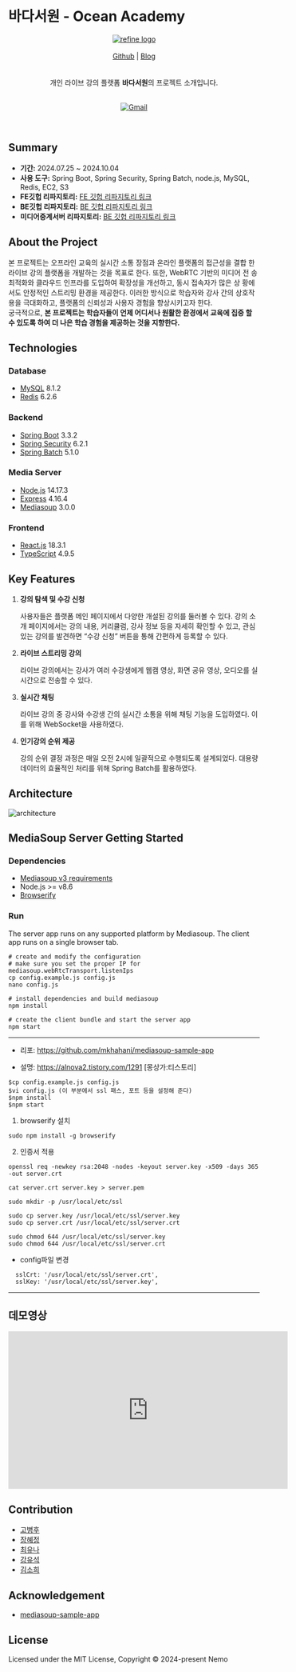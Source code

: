 # 바다서원 - Ocean Academy

<div align="center">
<a href="https://refine.dev/">
    <img alt="refine logo" src="https://gobyeonghu.github.io/PostImages/2024-10-22-OceanAcademy/banner.png">
</a>

<br/>
<br/>

<div align="center">
    <a href="https://github.com/100-hours-a-week/5-nemo-oceanAcademy-be">Github</a> |
    <a href="https://gobyeonghu.github.io/oceanacademy/2024/06/08/OceanAcademy.html">Blog</a>
</div>
</div>

<br/>
<br/>

<div align="center">
개인 라이브 강의 플랫폼 <strong>바다서원</strong>의 프로젝트 소개입니다.
<br />
<br />

</div>

<div align="center">

[![Gmail](https://img.shields.io/badge/Email-ktb.nemo%40gmail.com-blue.svg)](mailto:ktb.nemo@gmail.com)


</div>

<br/>

## Summary
- **기간:** 2024.07.25 ~ 2024.10.04
- **사용 도구:** Spring Boot, Spring Security, Spring Batch, node.js, MySQL, Redis, EC2, S3
- **FE깃헙 리파지토리:** [FE 깃헙 리파지토리 링크](https://github.com/100-hours-a-week/5-nemo-oceanAcademy-fe)
- **BE깃헙 리파지토리:** [BE 깃헙 리파지토리 링크](https://github.com/100-hours-a-week/5-nemo-oceanAcademy-be)
- **미디어중계서버 리파지토리:** [BE 깃헙 리파지토리 링크](https://github.com/100-hours-a-week/5-nemo-oceanAcademy-be-webrtc)

## About the Project

본 프로젝트는 오프라인 교육의 실시간 소통 장점과 온라인 플랫폼의 접근성을 결합
한 라이브 강의 플랫폼을 개발하는 것을 목표로 한다. 또한, WebRTC 기반의 미디어 전
송 최적화와 클라우드 인프라를 도입하여 확장성을 개선하고, 동시 접속자가 많은 상
황에서도 안정적인 스트리밍 환경을 제공한다. 이러한 방식으로 학습자와 강사 간의
상호작용을 극대화하고, 플랫폼의 신뢰성과 사용자 경험을 향상시키고자 한다.
<br>궁극적으로, **본 프로젝트는 학습자들이 언제 어디서나 원활한 환경에서 교육에 집중
할 수 있도록 하여 더 나은 학습 경험을 제공하는 것을 지향한다.**

## Technologies

### Database
- [MySQL](https://www.mysql.com/) 8.1.2
- [Redis](https://redis.io/) 6.2.6
### Backend  
- [Spring Boot](https://spring.io/) 3.3.2
- [Spring Security](https://spring.io/projects/spring-security) 6.2.1
- [Spring Batch](https://spring.io/projects/spring-batch) 5.1.0
### Media Server
- [Node.js](https://nodejs.org/) 14.17.3
- [Express](https://expressjs.com/) 4.16.4
- [Mediasoup](https://mediasoup.org/) 3.0.0
### Frontend
- [React.js](https://ko.legacy.reactjs.org/) 18.3.1
- [TypeScript](https://www.typescriptlang.org/) 4.9.5

## Key Features

1. **강의 탐색 및 수강 신청**
   
    사용자들은 플랫폼 메인 페이지에서 다양한 개설된 강의를 둘러볼 수 있다. 강의 소개
    페이지에서는 강의 내용, 커리큘럼, 강사 정보 등을 자세히 확인할 수 있고, 관심 있는
    강의를 발견하면 “수강 신청” 버튼을 통해 간편하게 등록할 수 있다.

2. **라이브 스트리밍 강의**
   
    라이브 강의에서는 강사가 여러 수강생에게 웹캠 영상, 화면 공유 영상, 오디오를 실시간으로 전송할 수 있다.

3. **실시간 채팅**
   
    라이브 강의 중 강사와 수강생 간의 실시간 소통을 위해 채팅 기능을 도입하였다.
    이를 위해 WebSocket을 사용하였다.

4. **인기강의 순위 제공**
   
    강의 순위 결정 과정은 매일 오전 2시에 일괄적으로 수행되도록 설계되었다. 
    대용량 데이터의 효율적인 처리를 위해 Spring Batch를 활용하였다.

## Architecture

![architecture](https://gobyeonghu.github.io/PostImages/2024-10-22-OceanAcademy/architecture.png)

## MediaSoup Server Getting Started

### Dependencies

* [Mediasoup v3 requirements](https://mediasoup.org/documentation/v3/mediasoup/installation/#requirements)
* Node.js >= v8.6
* [Browserify](http://browserify.org/)


### Run

The server app runs on any supported platform by Mediasoup. The client app runs on a single browser tab.
```
# create and modify the configuration
# make sure you set the proper IP for mediasoup.webRtcTransport.listenIps
cp config.example.js config.js
nano config.js

# install dependencies and build mediasoup
npm install

# create the client bundle and start the server app
npm start
```
----

- 리포: https://github.com/mkhahani/mediasoup-sample-app

- 설명: https://alnova2.tistory.com/1291 [몽상가:티스토리]

```
$cp config.example.js config.js
$vi config.js (이 부분에서 ssl 패스, 포트 등을 설정해 준다)
$npm install
$npm start
```


1. browserify 설치

```
sudo npm install -g browserify
```

2. 인증서 적용

```
openssl req -newkey rsa:2048 -nodes -keyout server.key -x509 -days 365 -out server.crt

cat server.crt server.key > server.pem

sudo mkdir -p /usr/local/etc/ssl

sudo cp server.key /usr/local/etc/ssl/server.key
sudo cp server.crt /usr/local/etc/ssl/server.crt

sudo chmod 644 /usr/local/etc/ssl/server.key
sudo chmod 644 /usr/local/etc/ssl/server.crt

```

- config파일 변경
```
  sslCrt: '/usr/local/etc/ssl/server.crt',
  sslKey: '/usr/local/etc/ssl/server.key',
```


---


## 데모영상

<iframe width="560" height="315" src="https://www.youtube.com/embed/vAiGR7wuHDE?si=n7wtvJx-Y7rJ4D-4" title="YouTube video player" frameborder="0" allow="accelerometer; autoplay; clipboard-write; encrypted-media; gyroscope; picture-in-picture; web-share" referrerpolicy="strict-origin-when-cross-origin" allowfullscreen></iframe>


## Contribution
- [고병후](https://github.com/GoByeonghu)
- [장혜정](https://github.com/Ssun2zang)
- [최유나](https://github.com/ehvzmf)
- [강유석](https://github.com/kangyuseok)
- [김소희](https://github.com/judy-kimsohui)

## Acknowledgement

- [mediasoup-sample-app](https://github.com/mkhahani/mediasoup-sample-app)


## License

Licensed under the MIT License, Copyright © 2024-present Nemo


<!--Url for Badges-->
[license-shield]: https://img.shields.io/github/license/dev-ujin/readme-template?labelColor=D8D8D8&color=04B4AE
[repository-size-shield]: https://img.shields.io/github/repo-size/dev-ujin/readme-template?labelColor=D8D8D8&color=BE81F7
[issue-closed-shield]: https://img.shields.io/github/issues-closed/dev-ujin/readme-template?labelColor=D8D8D8&color=FE9A2E

<!--Url for Buttons-->
[readme-eng-shield]: https://img.shields.io/badge/-readme%20in%20english-2E2E2E?style=for-the-badge
[view-demo-shield]: https://img.shields.io/badge/-%F0%9F%98%8E%20view%20demo-F3F781?style=for-the-badge
[view-demo-url]: https://dev-ujin.github.io
[report-bug-shield]: https://img.shields.io/badge/-%F0%9F%90%9E%20report%20bug-F5A9A9?style=for-the-badge
[report-bug-url]: https://github.com/dev-ujin/readme-template/issues
[request-feature-shield]: https://img.shields.io/badge/-%E2%9C%A8%20request%20feature-A9D0F5?style=for-the-badge
[request-feature-url]: https://github.com/dev-ujin/readme-template/issues

<!--URLS-->
[license-url]: LICENSE.md
[contribution-url]: CONTRIBUTION.md
[readme-eng-url]: ../README.md
